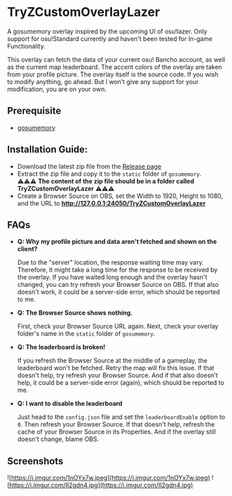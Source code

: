 # TryZCustomOverlayLazer
A gosumemory overlay inspired by the upcoming UI of osu!lazer. Only support for osu!Standard currently and haven't been tested for In-game Functionality.

This overlay can fetch the data of your current osu! Bancho account, as well as the current map leaderboard. The accent colors of the overlay are taken from your profile picture. The overlay itself is the source code. If you wish to modify anything, go ahead. But I won't give any support for your modification, you are on your own.

## Prerequisite
- [gosumemory](https://github.com/l3lackShark/gosumemory)

## Installation Guide:
- Download the latest zip file from the [Release page](https://github.com/FukutoTojido/TryZCustomOverlayLazer/releases)
- Extract the zip file and copy it to the `static` folder of `gosumemory`. \
  ⚠⚠⚠ **The content of the zip file should be in a folder called TryZCustomOverlayLazer** ⚠⚠⚠
- Create a Browser Source on OBS, set the Width to 1920, Height to 1080, and the URL to **http://127.0.0.1:24050/TryZCustomOverlayLazer**

## FAQs
- **Q: Why my profile picture and data aren't fetched and shown on the client?**

  Due to the "server" location, the response waiting time may vary. Therefore, it might take a long time for the response to be received by the overlay. If you have waited long enough and the overlay hasn't changed, you can try refresh your Browser Source on OBS. If that also doesn't work, it could be a server-side error, which should be reported to me.

- **Q: The Browser Source shows nothing.**

  First, check your Browser Source URL again. Next, check your overlay folder's name in the `static` folder of `gosumemory`.
  
- **Q: The leaderboard is broken!**
  
  If you refresh the Browser Source at the middle of a gameplay, the leaderboard won't be fetched. Retry the map will fix this issue. If that doesn't help, try refresh your Browser Source. And if that also doesn't help, it could be a server-side error (again), which should be reported to me.
 
- **Q: I want to disable the leaderboard**
  
  Just head to the `config.json` file and set the `leaderboardEnable` option to `0`. Then refresh your Browser Source. If that doesn't help, refresh the cache of your Browser Source in its Properties. And if the overlay still doesn't change, blame OBS.
## Screenshots
![https://i.imgur.com/1nOYx7w.jpeg](https://i.imgur.com/1nOYx7w.jpeg)
![https://i.imgur.com/II2gdn4.jpg](https://i.imgur.com/II2gdn4.jpg)
